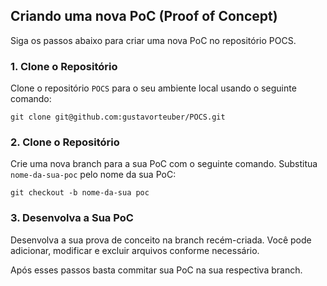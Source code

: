 ## Criando uma nova PoC (Proof of Concept)

Siga os passos abaixo para criar uma nova PoC no repositório POCS.

### 1. Clone o Repositório

Clone o repositório `POCS` para o seu ambiente local usando o seguinte comando:

```shell
git clone git@github.com:gustavorteuber/POCS.git
```


### 2. Clone o Repositório

Crie uma nova branch para a sua PoC com o seguinte comando. Substitua `nome-da-sua-poc` pelo nome da sua PoC:

```shell
git checkout -b nome-da-sua poc
```


### 3. Desenvolva a Sua PoC

Desenvolva a sua prova de conceito na branch recém-criada. Você pode adicionar, modificar e excluir arquivos conforme necessário.


Após esses passos basta commitar sua PoC na sua respectiva branch.
